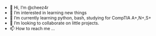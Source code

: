 - 👋 Hi, I’m @cheez4r
- 👀 I’m interested in learning new things
- 🌱 I’m currently learning python, bash, studying for CompTIA A+,N+,S+
- 💞️ I’m looking to collaborate on little projects. 
- 📫 How to reach me ...

<!---
cheez4r/cheez4r is a ✨ special ✨ repository because its `README.md` (this file) appears on your GitHub profile.
You can click the Preview link to take a look at your changes.
--->
